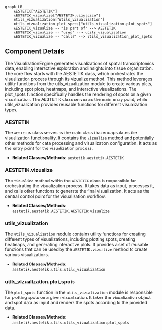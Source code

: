 ```mermaid
graph LR
    AESTETIK["AESTETIK"]
    AESTETIK_vizualize["AESTETIK.vizualize"]
    utils_vizualization["utils_vizualization"]
    utils_vizualization_plot_spots["utils_vizualization.plot_spots"]
    AESTETIK_vizualize -- "is part of" --> AESTETIK
    AESTETIK_vizualize -- "uses" --> utils_vizualization
    AESTETIK_vizualize -- "calls" --> utils_vizualization_plot_spots
```

## Component Details

The VisualizationEngine generates visualizations of spatial transcriptomics data, enabling interactive exploration and insights into tissue organization. The core flow starts with the AESTETIK class, which orchestrates the visualization process through its vizualize method. This method leverages utility functions from the utils_vizualization module to create various plots, including spot plots, heatmaps, and interactive visualizations. The plot_spots function specifically handles the rendering of spots on a given visualization. The AESTETIK class serves as the main entry point, while utils_vizualization provides reusable functions for different visualization types.

### AESTETIK
The `AESTETIK` class serves as the main class that encapsulates the visualization functionality. It contains the `vizualize` method and potentially other methods for data processing and visualization configuration. It acts as the entry point for the visualization process.
- **Related Classes/Methods**: `aestetik.aestetik.AESTETIK`

### AESTETIK.vizualize
The `vizualize` method within the `AESTETIK` class is responsible for orchestrating the visualization process. It takes data as input, processes it, and calls other functions to generate the final visualization. It acts as the central control point for the visualization workflow.
- **Related Classes/Methods**: `aestetik.aestetik.AESTETIK.AESTETIK:vizualize`

### utils_vizualization
The `utils_vizualization` module contains utility functions for creating different types of visualizations, including plotting spots, creating heatmaps, and generating interactive plots. It provides a set of reusable functions that can be used by the `AESTETIK.vizualize` method to create various visualizations.
- **Related Classes/Methods**: `aestetik.aestetik.utils.utils_vizualization`

### utils_vizualization.plot_spots
The `plot_spots` function in the `utils_vizualization` module is responsible for plotting spots on a given visualization. It takes the visualization object and spot data as input and renders the spots according to the provided data.
- **Related Classes/Methods**: `aestetik.aestetik.utils.utils_vizualization:plot_spots`
